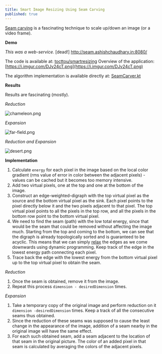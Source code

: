 ```yaml
---
title: Smart Image Resizing Using Seam Carving
published: true
---
```


[Seam carving](https://people.csail.mit.edu/mrub/talks/SeamCarving_6.865.pdf) is a fascinating technique to scale up/down an image (or a video frame).

**Demo**

*This was a web-service.* [dead!] http://seam.ashishchaudhary.in:8080/

The code is available at: [tocttou/smartresizing](https://github.com/tocttou/smartresizing)
Overview of the application: [https://i.imgur.com/DJv24cT.png](https://i.imgur.com/DJv24cT.png)

The algorithm implementation is available directly at: [SeamCarver.kt](https://github.com/tocttou/smartresizing/blob/master/src/main/kotlin/in/ashishchaudhary/smartresizing/task/SeamCarver.kt)

**Results**

Results are fascinating (mostly).

*Reduction*

![chameleon.png](https://i.imgur.com/vfoWtCE.png)

*Expansion*

![far-field.png](https://i.imgur.com/9YDV5JU.png)

*Reduction and Expansion*

![desert.png](https://i.imgur.com/WohQC6B.png)

**Implementation**

1. Calculate `energy` for each pixel in the image based on the local color gradient (rms value of error in color between the adjacent pixels) - values can be cached but it becomes too memory intensive.
2. Add two virtual pixels, one at the top and one at the bottom of the image.
3. Construct an edge-weighted-digraph with the top virtual pixel as the source and the bottom virtual pixel as the sink. Each pixel points to the pixel directly below it and the two pixels adjacent to that pixel. The top virtual pixel points to all the pixels in the top row, and all the pixels in the bottom row point to the bottom virtual pixel.
4. We need to find the seam (path) with the low total energy, since that would be the seam that could be removed without affecting the image much. Starting from the top and coming to the bottom, we can see that the digraph is already topologically sorted and is guaranteed to be acyclic. This means that we can simply [relax](https://github.com/tocttou/smartresizing/blob/fe5ca1bd6f36d4be08204f217f2458cbeae5004a/src/main/kotlin/in/ashishchaudhary/smartresizing/task/SeamCarver.kt#L309) the edges as we come downwards using dynamic programming. Keep track of the edge in the lowest energy path connecting each pixel.
5. Trace back the edge with the lowest energy from the bottom virtual pixel up to the top virtual pixel to obtain the seam.

*Reduction*

1. Once the seam is obtained, remove it from the image.
2. Repeat this process `dimension - desiredDimension` times.

*Expansion*

1. Take a temporary copy of the original image and perform reduction on it `dimension -desiredDimension` times. Keep a track of all the consecutive seams thus obtained.
2. Since the reduction of these seams was supposed to cause the least change in the appearance of the image, addition of a seam nearby in the original image will have the same effect.
3. For each such obtained seam, add a seam adjacent to the location of that seam in the original picture. The color of an added pixel in that seam is calculated by averaging the colors of the adjacent pixels.
